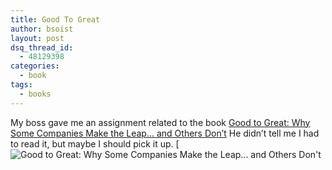 ```yaml
---
title: Good To Great
author: bsoist
layout: post
dsq_thread_id:
  - 48129398
categories:
  - book
tags:
  - books
---
```

My boss gave me an assignment related to the book [Good to Great: Why Some Companies Make the Leap&#8230; and Others Don&#8217;t][1] He didn&#8217;t tell me I had to read it, but maybe I should pick it up. [![Good to Great: Why Some Companies Make the Leap... and Others Don't](http://images.amazon.com/images/P/0066620996.01._SCTHUMBZZZ_.jpg)
  

 [1]: http://www.amazon.com/exec/obidos/redirect?tag=weifyoasme-20%26link_code=xm2%26camp=2025%26creative=165953%26path=http://www.amazon.com/gp/redirect.html%253fASIN=0066620996%2526location=/o/ASIN/0066620996%25253FSubscriptionId=0EMV44A9A5YT1RVDGZ82


